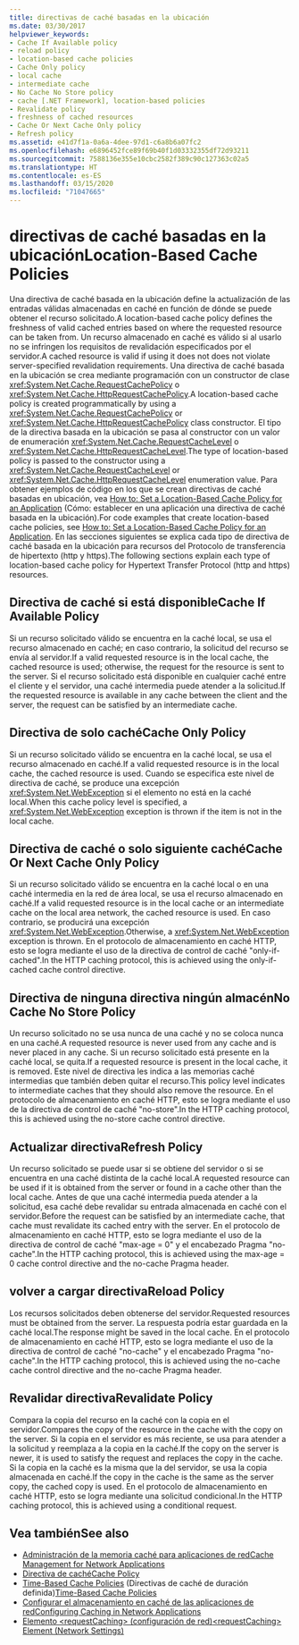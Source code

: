 ```yaml
---
title: directivas de caché basadas en la ubicación
ms.date: 03/30/2017
helpviewer_keywords:
- Cache If Available policy
- reload policy
- location-based cache policies
- Cache Only policy
- local cache
- intermediate cache
- No Cache No Store policy
- cache [.NET Framework], location-based policies
- Revalidate policy
- freshness of cached resources
- Cache Or Next Cache Only policy
- Refresh policy
ms.assetid: e41d7f1a-0a6a-4dee-97d1-c6a8b6a07fc2
ms.openlocfilehash: e6896452fce89f69b40f1d03332355df72d93211
ms.sourcegitcommit: 7588136e355e10cbc2582f389c90c127363c02a5
ms.translationtype: HT
ms.contentlocale: es-ES
ms.lasthandoff: 03/15/2020
ms.locfileid: "71047665"
---
```

# <a name="location-based-cache-policies"></a><span data-ttu-id="15685-102">directivas de caché basadas en la ubicación</span><span class="sxs-lookup"><span data-stu-id="15685-102">Location-Based Cache Policies</span></span>
<span data-ttu-id="15685-103">Una directiva de caché basada en la ubicación define la actualización de las entradas válidas almacenadas en caché en función de dónde se puede obtener el recurso solicitado.</span><span class="sxs-lookup"><span data-stu-id="15685-103">A location-based cache policy defines the freshness of valid cached entries based on where the requested resource can be taken from.</span></span> <span data-ttu-id="15685-104">Un recurso almacenado en caché es válido si al usarlo no se infringen los requisitos de revalidación especificados por el servidor.</span><span class="sxs-lookup"><span data-stu-id="15685-104">A cached resource is valid if using it does not does not violate server-specified revalidation requirements.</span></span> <span data-ttu-id="15685-105">Una directiva de caché basada en la ubicación se crea mediante programación con un constructor de clase <xref:System.Net.Cache.RequestCachePolicy> o <xref:System.Net.Cache.HttpRequestCachePolicy>.</span><span class="sxs-lookup"><span data-stu-id="15685-105">A location-based cache policy is created programmatically by using a <xref:System.Net.Cache.RequestCachePolicy> or <xref:System.Net.Cache.HttpRequestCachePolicy> class constructor.</span></span> <span data-ttu-id="15685-106">El tipo de la directiva basada en la ubicación se pasa al constructor con un valor de enumeración <xref:System.Net.Cache.RequestCacheLevel> o <xref:System.Net.Cache.HttpRequestCacheLevel>.</span><span class="sxs-lookup"><span data-stu-id="15685-106">The type of location-based policy is passed to the constructor using a <xref:System.Net.Cache.RequestCacheLevel> or <xref:System.Net.Cache.HttpRequestCacheLevel> enumeration value.</span></span> <span data-ttu-id="15685-107">Para obtener ejemplos de código en los que se crean directivas de caché basadas en ubicación, vea [How to: Set a Location-Based Cache Policy for an Application](how-to-set-a-location-based-cache-policy-for-an-application.md) (Cómo: establecer en una aplicación una directiva de caché basada en la ubicación).</span><span class="sxs-lookup"><span data-stu-id="15685-107">For code examples that create location-based cache policies, see [How to: Set a Location-Based Cache Policy for an Application](how-to-set-a-location-based-cache-policy-for-an-application.md).</span></span> <span data-ttu-id="15685-108">En las secciones siguientes se explica cada tipo de directiva de caché basada en la ubicación para recursos del Protocolo de transferencia de hipertexto (http y https).</span><span class="sxs-lookup"><span data-stu-id="15685-108">The following sections explain each type of location-based cache policy for Hypertext Transfer Protocol (http and https) resources.</span></span>  
  
## <a name="cache-if-available-policy"></a><span data-ttu-id="15685-109">Directiva de caché si está disponible</span><span class="sxs-lookup"><span data-stu-id="15685-109">Cache If Available Policy</span></span>  
 <span data-ttu-id="15685-110">Si un recurso solicitado válido se encuentra en la caché local, se usa el recurso almacenado en caché; en caso contrario, la solicitud del recurso se envía al servidor.</span><span class="sxs-lookup"><span data-stu-id="15685-110">If a valid requested resource is in the local cache, the cached resource is used; otherwise, the request for the resource is sent to the server.</span></span> <span data-ttu-id="15685-111">Si el recurso solicitado está disponible en cualquier caché entre el cliente y el servidor, una caché intermedia puede atender a la solicitud.</span><span class="sxs-lookup"><span data-stu-id="15685-111">If the requested resource is available in any cache between the client and the server, the request can be satisfied by an intermediate cache.</span></span>  
  
## <a name="cache-only-policy"></a><span data-ttu-id="15685-112">Directiva de solo caché</span><span class="sxs-lookup"><span data-stu-id="15685-112">Cache Only Policy</span></span>  
 <span data-ttu-id="15685-113">Si un recurso solicitado válido se encuentra en la caché local, se usa el recurso almacenado en caché.</span><span class="sxs-lookup"><span data-stu-id="15685-113">If a valid requested resource is in the local cache, the cached resource is used.</span></span> <span data-ttu-id="15685-114">Cuando se especifica este nivel de directiva de caché, se produce una excepción <xref:System.Net.WebException> si el elemento no está en la caché local.</span><span class="sxs-lookup"><span data-stu-id="15685-114">When this cache policy level is specified, a <xref:System.Net.WebException> exception is thrown if the item is not in the local cache.</span></span>  
  
## <a name="cache-or-next-cache-only-policy"></a><span data-ttu-id="15685-115">Directiva de caché o solo siguiente caché</span><span class="sxs-lookup"><span data-stu-id="15685-115">Cache Or Next Cache Only Policy</span></span>  
 <span data-ttu-id="15685-116">Si un recurso solicitado válido se encuentra en la caché local o en una caché intermedia en la red de área local, se usa el recurso almacenado en caché.</span><span class="sxs-lookup"><span data-stu-id="15685-116">If a valid requested resource is in the local cache or an intermediate cache on the local area network, the cached resource is used.</span></span> <span data-ttu-id="15685-117">En caso contrario, se producirá una excepción <xref:System.Net.WebException>.</span><span class="sxs-lookup"><span data-stu-id="15685-117">Otherwise, a <xref:System.Net.WebException> exception is thrown.</span></span> <span data-ttu-id="15685-118">En el protocolo de almacenamiento en caché HTTP, esto se logra mediante el uso de la directiva de control de caché "only-if-cached".</span><span class="sxs-lookup"><span data-stu-id="15685-118">In the HTTP caching protocol, this is achieved using the only-if-cached cache control directive.</span></span>  
  
## <a name="no-cache-no-store-policy"></a><span data-ttu-id="15685-119">Directiva de ninguna directiva ningún almacén</span><span class="sxs-lookup"><span data-stu-id="15685-119">No Cache No Store Policy</span></span>  
 <span data-ttu-id="15685-120">Un recurso solicitado no se usa nunca de una caché y no se coloca nunca en una caché.</span><span class="sxs-lookup"><span data-stu-id="15685-120">A requested resource is never used from any cache and is never placed in any cache.</span></span> <span data-ttu-id="15685-121">Si un recurso solicitado está presente en la caché local, se quita.</span><span class="sxs-lookup"><span data-stu-id="15685-121">If a requested resource is present in the local cache, it is removed.</span></span> <span data-ttu-id="15685-122">Este nivel de directiva les indica a las memorias caché intermedias que también deben quitar el recurso.</span><span class="sxs-lookup"><span data-stu-id="15685-122">This policy level indicates to intermediate caches that they should also remove the resource.</span></span> <span data-ttu-id="15685-123">En el protocolo de almacenamiento en caché HTTP, esto se logra mediante el uso de la directiva de control de caché "no-store".</span><span class="sxs-lookup"><span data-stu-id="15685-123">In the HTTP caching protocol, this is achieved using the no-store cache control directive.</span></span>  
  
## <a name="refresh-policy"></a><span data-ttu-id="15685-124">Actualizar directiva</span><span class="sxs-lookup"><span data-stu-id="15685-124">Refresh Policy</span></span>  
 <span data-ttu-id="15685-125">Un recurso solicitado se puede usar si se obtiene del servidor o si se encuentra en una caché distinta de la caché local.</span><span class="sxs-lookup"><span data-stu-id="15685-125">A requested resource can be used if it is obtained from the server or found in a cache other than the local cache.</span></span> <span data-ttu-id="15685-126">Antes de que una caché intermedia pueda atender a la solicitud, esa caché debe revalidar su entrada almacenada en caché con el servidor.</span><span class="sxs-lookup"><span data-stu-id="15685-126">Before the request can be satisfied by an intermediate cache, that cache must revalidate its cached entry with the server.</span></span> <span data-ttu-id="15685-127">En el protocolo de almacenamiento en caché HTTP, esto se logra mediante el uso de la directiva de control de caché "max-age = 0" y el encabezado Pragma "no-cache".</span><span class="sxs-lookup"><span data-stu-id="15685-127">In the HTTP caching protocol, this is achieved using the max-age = 0 cache control directive and the no-cache Pragma header.</span></span>  
  
## <a name="reload-policy"></a><span data-ttu-id="15685-128">volver a cargar directiva</span><span class="sxs-lookup"><span data-stu-id="15685-128">Reload Policy</span></span>  
 <span data-ttu-id="15685-129">Los recursos solicitados deben obtenerse del servidor.</span><span class="sxs-lookup"><span data-stu-id="15685-129">Requested resources must be obtained from the server.</span></span> <span data-ttu-id="15685-130">La respuesta podría estar guardada en la caché local.</span><span class="sxs-lookup"><span data-stu-id="15685-130">The response might be saved in the local cache.</span></span> <span data-ttu-id="15685-131">En el protocolo de almacenamiento en caché HTTP, esto se logra mediante el uso de la directiva de control de caché "no-cache" y el encabezado Pragma "no-cache".</span><span class="sxs-lookup"><span data-stu-id="15685-131">In the HTTP caching protocol, this is achieved using the no-cache cache control directive and the no-cache Pragma header.</span></span>  
  
## <a name="revalidate-policy"></a><span data-ttu-id="15685-132">Revalidar directiva</span><span class="sxs-lookup"><span data-stu-id="15685-132">Revalidate Policy</span></span>  
 <span data-ttu-id="15685-133">Compara la copia del recurso en la caché con la copia en el servidor.</span><span class="sxs-lookup"><span data-stu-id="15685-133">Compares the copy of the resource in the cache with the copy on the server.</span></span> <span data-ttu-id="15685-134">Si la copia en el servidor es más reciente, se usa para atender a la solicitud y reemplaza a la copia en la caché.</span><span class="sxs-lookup"><span data-stu-id="15685-134">If the copy on the server is newer, it is used to satisfy the request and replaces the copy in the cache.</span></span> <span data-ttu-id="15685-135">Si la copia en la caché es la misma que la del servidor, se usa la copia almacenada en caché.</span><span class="sxs-lookup"><span data-stu-id="15685-135">If the copy in the cache is the same as the server copy, the cached copy is used.</span></span> <span data-ttu-id="15685-136">En el protocolo de almacenamiento en caché HTTP, esto se logra mediante una solicitud condicional.</span><span class="sxs-lookup"><span data-stu-id="15685-136">In the HTTP caching protocol, this is achieved using a conditional request.</span></span>  
  
## <a name="see-also"></a><span data-ttu-id="15685-137">Vea también</span><span class="sxs-lookup"><span data-stu-id="15685-137">See also</span></span>

- [<span data-ttu-id="15685-138">Administración de la memoria caché para aplicaciones de red</span><span class="sxs-lookup"><span data-stu-id="15685-138">Cache Management for Network Applications</span></span>](cache-management-for-network-applications.md)
- [<span data-ttu-id="15685-139">Directiva de caché</span><span class="sxs-lookup"><span data-stu-id="15685-139">Cache Policy</span></span>](cache-policy.md)
- <span data-ttu-id="15685-140">[Time-Based Cache Policies](time-based-cache-policies.md) (Directivas de caché de duración definida)</span><span class="sxs-lookup"><span data-stu-id="15685-140">[Time-Based Cache Policies](time-based-cache-policies.md)</span></span>
- [<span data-ttu-id="15685-141">Configurar el almacenamiento en caché de las aplicaciones de red</span><span class="sxs-lookup"><span data-stu-id="15685-141">Configuring Caching in Network Applications</span></span>](configuring-caching-in-network-applications.md)
- [<span data-ttu-id="15685-142">Elemento \<requestCaching> (configuración de red)</span><span class="sxs-lookup"><span data-stu-id="15685-142">\<requestCaching> Element (Network Settings)</span></span>](../configure-apps/file-schema/network/requestcaching-element-network-settings.md)
